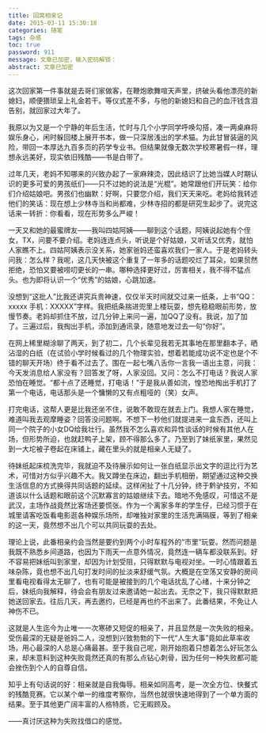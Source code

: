 ```yaml
---
title: 回窝相亲记
date: 2015-03-11 15:30:18
categories: 随笔
tags: 杂感
toc: true
password: 911
message: 文章已加密，输入密码解锁：
abstract: 文章已加密
---
```

这次回家第一件事就是去哥们家做客，在鞭炮歌舞喧天声里，挤破头看他漂亮的新媳妇，顺便猥琐呈上礼金若干。等仪式差不多，与他的新媳妇和自己的血汗钱含泪告别，就回家过大年了。

我原以为又是一个宁静的年后生活，忙时与几个小学同学呼唤勾搭，凑一两桌麻将娱乐身心，闲时躲回楼上展开书本，做一只深居浅出的学术猫。为此甘冒装逼的风险，带回一本厚达九百多页的药学专业书。但结果就像无数次学校寒暑假一样，理想永远美好，现实依旧残酷——书是白带了。

过年几天，老妈不知哪来的兴致办起了一家麻辣烫，因此结识了比她当媒人时期认识的更多可爱的男孩纸们——只不过她的说法是“光棍”。她常跟他们开玩笑：给你们介绍姑娘吧。男孩们也幽默：好啊，只要您介绍，我们天天来吃。老妈给我转述他们的笑话：现在想上少林寺当和尚都难，少林寺招的都是研究生起步了。说完这话来一转折：你看看，现在形势多么严峻！

一天又和她的最蜜牌友——我叫四姑阿姨——聊到这个话题，阿姨说起她有个侄女，TX，问要不要介绍。老妈连连点头，听说是个好姑娘，又听话又优秀，就怕人家瞧不上。四姑阿姨表示没关系，她家爸妈还蛮喜欢我们一家人。于是老妈转头问我：怎么样？我呢，这几天快被这个重复了一年多的话题咬烂了耳朵，如果贸然拒绝，恐怕又要被唠叨更长的一串。哪种选择更好过，厉害相关，我不得不猛点头。也为即将认识一个“优秀”的姑娘，心跳加速。

没想到“这批人”比我还讲究兵贵神速，仅仅半天时间就交过来一纸条，上书“QQ：xxxxx  手机：XXXXX”字样。我把纸条揣进兜里上楼玩耍，想先稳稳眼前形势，放慢节奏。老妈却抓住不放，过几分钟上来问一遍，加QQ了没有。我说，加了加了。三遍过后，我掏出手机，添加到通讯录，随意地发过去一句“你好”。

在网上稀里糊涂聊了两天，到了初二，几个长辈见我若无其事地在那里翻本子，晒沾湿的白纸（在试验小学时候看过的几个物理实验，想着若能成功说不定也是个不错的聊天开场）终于看不过去了。围在一起七嘴八舌你一言我一语出主意，问我：今天发消息给人家没有？回答发了呀，人家没回。又问：怎么不打电话？我说人家恐怕在睡觉。“都十点了还睡觉，打电话！”于是我从善如流，惶恐地掏出手机打了第一个电话，电话那头是一个慵懒的又有点粗哑的（笑）女声。

打完电话，这帮人更是比我还坐不住，说敢不敢现在就去上门。我想人家在睡觉，难道叫我去观摩睡姿？回答没问题啊。不想下一秒他们就提进来一盒东西，还叫上同一个院子的小女DQ给我壮行。虽然我不怎么喜欢和异性谈话的时候有其他人在场，但形势所迫，也就赶鸭子上架，顾不得那么多了。乃至到了妹纸家里，果然见到一大坨被子卷起在床铺上，藏在里头的就是相亲人无疑了。

待妹纸起床梳洗完毕，我就迫不及待展示如何让一张白纸显示出文字的逗比行为艺术，可惜对方似乎兴趣不大。我又蹲坐在床边，翻出手机相册，期望通过这种交换生活信息的方式换得共同话题的延续。这样闲扯了十几分钟，终于黔驴技穷，不知道该以什么话题和眼前这个沉默寡言的姑娘继续下去。暗地不免感叹，可惜这不是武汉，主场作战竟然比客场还要慌张。作为一个离家多年的学生仔，已经习惯于在城里请客吃饭看电影逛各种娱乐场所，却唯独对家里的生活充满隔膜，等到了相亲的这一天，竟然想不出几个可以共同玩耍的去处。

理论上说，此番相亲约会当然是要约到两个小时车程外的“市里”玩耍。然而问题是我既不熟悉乡间道路，也因为下雨天一点意外情况，竟然连一辆车都没联系到。好不容易把妹纸叫到家里，却因为计划受阻，只得默默与电视对坐。一时心情跟着五味杂陈，竟也想不出几句打发时间的扯淡来舒缓气氛。大概是在空荡又安静的房间里看电视看得太无聊了，也有可能是被接到的几个电话扰乱了心绪，十来分钟之后，妹纸向我解释，待会会有朋友过来邀请她一起出去。无奈之下，我只得默默把她送回家去。往后几天，再去邀约，已经是再也约不出来了。此番结果，不免让人神伤不已。

这就是人生迄今为止唯一一次寒碜又短促的相亲了，并且显然是一次失败的相亲。受伤最深的无疑是爸妈二人，没想到兴致勃勃的下一代“人生大事”竟如此草率收场，用心最深的人总是心痛最甚。至于我自己呢，刚开始抱着只想着怎么好玩怎么来，却未意料到这种失败竟然还真的有那么点钻心刺骨，因为任何一种失败都可能会挫伤到个人的自尊自信。

知乎上有句话说的好：相亲就是自我侮辱。相亲如同高考，是一次全方位、快餐式的残酷竞赛。它以某个单一的维度考察你，当然也就很快速地得到了一个单方面的结果。至于其他更广阔丰富的人格特质，它无暇顾及。

——真讨厌这种为失败找借口的感觉。








